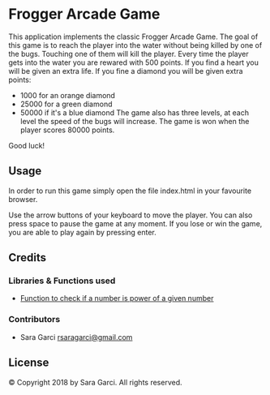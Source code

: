 # Frogger Arcade Game

This application implements the classic Frogger Arcade Game. The goal of this game is to reach the player into the water without being killed by one of the bugs. Touching one of them will kill the player.
Every time the player gets into the water you are rewared with 500 points.
If you find a heart you will be given an extra life.
If you fine a diamond you will be given extra points:
* 1000 for an orange diamond
* 25000 for a green diamond
* 50000 if it's a blue diamond
The game also has three levels, at each level the speed of the bugs will increase.
The game is won when the player scores 80000 points.

Good luck!

## Usage

In order to run this game simply open the file index.html in your favourite browser.

Use the arrow buttons of your keyboard to move the player. You can also press space to pause the game at any moment.
If you lose or win the game, you are able to play again by pressing enter.

## Credits

### Libraries & Functions used

* [Function to check if a number is power of a given number](https://stackoverflow.com/questions/30924280/what-is-the-best-way-to-determine-if-a-given-number-is-a-power-of-two)

### Contributors

* Sara Garci <rsaragarci@gmail.com>

## License

© Copyright 2018 by Sara Garci. All rights reserved.